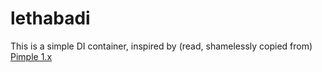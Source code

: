 # lethabadi
This is a simple DI container, inspired by (read, shamelessly copied from) [Pimple 1.x](https://github.com/silexphp/Pimple/tree/1.1)
